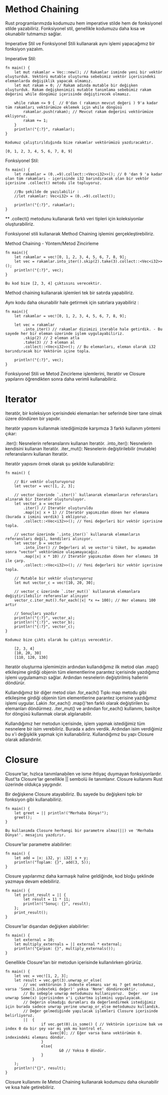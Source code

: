 # Method Chaining

Rust programlarımızda kodumuzu hem imperative stilde hem de fonksiyonel stilde yazabiliriz. Fonksiyonel stil, genellikle kodumuzu daha kısa ve okunabilir tutmamızı sağlar.

Imperative Stil ve Fonksiyonel Stili kullanarak aynı işlemi yapacağımız bir fonksiyon yazalım.

Imperative Stil: 

    fn main() {
        let mut rakamlar = Vec::new(); // Rakamlar isminde yeni bir vektör oluşturduk. Vektörü mutable oluşturma sebebimiz vektör içerisindeki elemanlarda değişiklik yapacak olmamız.
        let mut rakam = 0; // Rakam adında mutable bir değişken oluşturduk. Rakam değişkenimizi mutable tanımlama sebebimiz rakam değerini while döngümüz içerisinde değiştirecek olmamız.

        while rakam <= 9 {  // 0'dan ( rakamın mevcut değeri ) 9'a kadar tüm rakamları vektörümüze eklemek için while döngüsü
            rakamlar.push(rakam); // Mevcut rakam değerini vektörümüze ekliyoruz. 
            rakam += 1;
        }
        println!("{:?}", rakamlar);
    }

    Kodumuz çalıştırıldığında bize rakamlar vektörümüzü yazdıracaktır.

    [0, 1, 2, 3, 4, 5, 6, 7, 8, 9]

Fonksiyonel Stil:

    fn main() {
        let rakamlar = (0..=9).collect::<Vec<i32>>(); // 0 'dan 9 'a kadar olan tüm rakamları - içerisinde i32 barındıracak olan bir vektör içerisine .collect() metodu ile topluyoruz.

        //Bu şekilde de yazılabilir :
        //let rakamlar: Vec<i32> = (0..=9).collect();   

        println!("{:?}", rakamlar);
    }

** .collect() metodunu kullanarak farklı veri tipleri için koleksiyonlar oluşturabiliriz.

Fonksiyonel stili kullanarak Method Chaining işlemini gerçekleştirebiliriz.

Method Chaining - Yöntem/Metod Zincirleme

    fn main(){
        let rakamlar = vec![0, 1, 2, 3, 4, 5, 6, 7, 8, 9];
        let vec = rakamlar.into_iter().skip(2).take(3).collect::<Vec<i32>>();
        println!("{:?}", vec);
    }

    Bu kod bize [2, 3, 4] çıktısını verecektir.

Method chaining kullanarak işlemleri tek bir satırda yapabiliriz. 

Aynı kodu daha okunabilir hale getirmek için satırlara yayabiliriz :

    fn main(){
        let rakamlar = vec![0, 1, 2, 3, 4, 5, 6, 7, 8, 9];

        let vec = rakamlar
            .into_iter() // rakamlar dizimizi iterable hale getirdik. - Bu sayede her bir eleman üzerinde işlem uygulayabiliriz.
            .skip(2) // 2 eleman atla
            .take(3) // 3 eleman al 
            .collect::<Vec<i32>>(); // Bu elemanları, eleman olarak i32 barındıracak bir Vektörün içine topla.

        println!("{:?}", vec);
    }

Fonksiyonel Stili ve Metod Zincirleme işlemlerini, Iteratör ve Closure yapılarını öğrendikten sonra daha verimli kullanabiliriz.

# Iterator

Iteratör, bir koleksiyon içerisindeki elemanları her seferinde birer tane olmak üzere döndüren bir yapıdır.

Iteratör yapısını kullanmak istediğimizde karşımıza 3 farklı kullanım yöntemi çıkar:

.iter(): Nesnelerin referanslarını kullanan Iteratör.
.into_iter(): Nesnelerin kendisini kullanan Iteratör.
.iter_mut(): Nesnelerin değiştirilebilir (mutable) referanslarını kullanan Iteratör.

Iteratör yapısını örnek olarak şu şekilde kullanabiliriz:

    fn main() {
        
        // Bir vektör oluşturuyoruz
        let vector = vec![1, 2, 3];
        
        // vector üzerinde `.iter()` kullanarak elemanların referansları alınarak bir Iteratör oluşturuluyor.
        let vector_a = vector
            .iter() // Iteratör oluşturuldu
            .map(|x| x + 1) // Iteratör yapımızdan dönen her elemana (burada x ismini verdik) 1 ekliyoruz.
            .collect::<Vec<i32>>(); // Yeni değerleri bir vektör içerisine topla.

        // vector üzerinde `.into_iter()` kullanarak elemanların referansları değil, kendileri alınıyor.
        let vector_b = vector
            .into_iter() // Değerleri al ve vector'ü tüket, bu aşamadan sonra "vector" vektörümüze ulaşamayacağız.
            .map(|x| x * 10) // Iteratör yapımızdan dönen her elemanı 10 ile çarp.
            .collect::<Vec<i32>>(); // Yeni değerleri bir vektör içerisine topla.

        // Mutable bir vektör oluşturuyoruz
        let mut vector_c = vec![10, 20, 30];

        // vector_c üzerinde `.iter_mut()` kullanarak elemanlara değiştirilebilir referanslar alınıyor
        vector_c.iter_mut().for_each(|x| *x += 100); // Her elemanı 100 artır

        // Sonuçları yazdır
        println!("{:?}", vector_a);
        println!("{:?}", vector_b);
        println!("{:?}", vector_c);
    }

    Kodumuz bize çıktı olarak bu çıktıyı verecektir.

        [2, 3, 4]
        [10, 20, 30]
        [110, 120, 130]

Iteratör oluşturma işlemimizin ardından kullandığımız ilk metod olan .map() etkileşime girdiği objenin tüm elementlerine parantez içerisinde yazdığımız işlemi uygulamamızı sağlar.
Ardından nesnelerin değiştirilmiş hallerini döndürür.

Kullandığımız bir diğer metod olan .for_each()
Tıpkı map metodu gibi etkileşime girdiği objenin tüm elementlerine parantez içerisine yazdığımız işlemi uygular.
Lakin .for_each() .map()'ten farklı olarak değiştirilen bu elemanları döndürmez.
.iter_mut() ve ardından for_each() kullanımı, basitçe for döngüsü kullanmak olarak algılanabilir.

Kullandığımız her metodun içerisinde, işlem yapmak istediğimiz tüm nesnelere bir isim verebiliriz.
Burada x adını verdik.
Ardından isim verdiğimiz bu x'i değişiklik yapmak için kullanabiliriz.
Kullandığımız bu yapı Closure olarak adlandırılır.

# Closure
Closure'lar, hızlıca tanımlanabilen ve isme ihtiyaç duymayan fonksiyonlardır. Rust'ta Closure'lar genellikle || sembolü ile tanımlanır. 
Closure kullanımı Rust üzerinde oldukça yaygındır.

Bir değişkene Closure atayabiliriz. Bu sayede bu değişkeni tıpkı bir fonksiyon gibi kullanabiliriz.

    fn main() {
        let greet = || println!("Merhaba Dünya!");
        greet();
    }

    Bu kullanımda Closure herhangi bir parametre almaz(||) ve 'Merhaba Dünya!'. mesajını yazdırır.

Closure'lar parametre alabilirler:

    fn main() {
        let add = |x: i32, y: i32| x + y;
        println!("Toplam: {}", add(3, 5));
    }

Closure yapılarımız daha karmaşık haline geldiğinde, kod bloğu şeklinde yazmaya devam edebiliriz. 

    fn main() {
        let print_result = || {
            let result = 11 * 11;
            println!("Sonuç: {}", result);
        };
        print_result();
    }

Closure'lar dışarıdan değişken alabilirler:

    fn main() {
        let external = 10; 
        let multiply_externals = || external * external;
        println!("Çarpım: {}", multiply_externals());
    }

Genellikle Closure'ları bir metodun içerisinde kullanılırken görürüz. 

    fn main() {
        let vec = vec![1, 2, 3];
        let result = vec.get(3).unwrap_or_else( 
            // vec vektörünün 3 indexte elemanı var mı ? get metodumuz, varsa 'Some(3.indexteki değer)' yoksa 'None' döndürecektir. 
            // Bu sebeple unwrap metodumuzu kullanıyoruz.  Değer var ise unwrap Some(x) içerisinden x'i çıkartma işlemini uygulayacak. 
            // Değerin olmadığı durumları da değerlendirmek istediğimiz için burada sadece unwrap yerine unwrap_or_else metodumuzu kullandık. 
            // Değer gelmediğinde yapılacak işlemleri Closure içerisinde belirliyoruz.
            ||  {
                    if vec.get(0).is_some() { // Vektörün içerisine bak ve index 0 da bir şey var mı yok mu kontrol et.
                        &vec[0]; // Eğer varsa bana vektörümün 0. indexindeki elemanı döndür.
                    }
                    else{
                            &0 // Yoksa 0 döndür.
                    }
                }
        );
        println!("{}", result);
    }

Closure kullanımı ile Metod Chaining kullanarak kodumuzu daha okunabilir ve kısa hale getirebiliriz.





